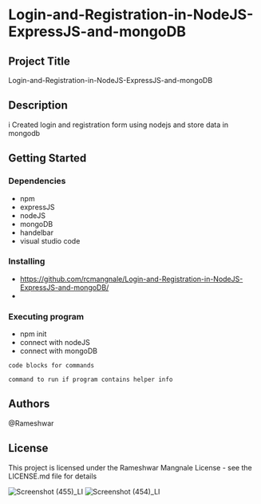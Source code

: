# Login-and-Registration-in-NodeJS-ExpressJS-and-mongoDB

## Project Title

Login-and-Registration-in-NodeJS-ExpressJS-and-mongoDB

## Description

i Created login and registration form using nodejs and store data in mongodb

## Getting Started

### Dependencies

* npm 
* expressJS
* nodeJS
* mongoDB
* handelbar
* visual studio code

### Installing

* https://github.com/rcmangnale/Login-and-Registration-in-NodeJS-ExpressJS-and-mongoDB/
* 
### Executing program

* npm init
* connect with nodeJS
* connect with mongoDB
```
code blocks for commands
```

```
command to run if program contains helper info
```

## Authors

@Rameshwar 

## License

This project is licensed under the Rameshwar Mangnale License - see the LICENSE.md file for details


![Screenshot (455)_LI](https://user-images.githubusercontent.com/71819767/138723175-f6e0dd10-2fb4-462a-84d2-6e6da3e6cfb1.jpg)
![Screenshot (454)_LI](https://user-images.githubusercontent.com/71819767/138723196-fe02b5b8-b6f3-4b42-b4de-7f37831069cd.jpg)
